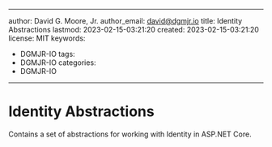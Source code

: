 ---

author: David G. Moore, Jr.
author_email: david@dgmjr.io
title: Identity Abstractions
lastmod: 2023-02-15-03:21:20
created: 2023-02-15-03:21:20
license: MIT
keywords:
- DGMJR-IO
tags:
- DGMJR-IO
categories:
- DGMJR-IO
----------

# Identity Abstractions

Contains a set of abstractions for working with Identity in ASP.NET Core.
